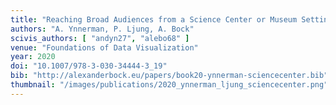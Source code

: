 ```yaml
---
title: "Reaching Broad Audiences from a Science Center or Museum Setting"
authors: "A. Ynnerman, P. Ljung, A. Bock"
scivis_authors: [ "andyn27", "alebo68" ]
venue: "Foundations of Data Visualization"
year: 2020
doi: "10.1007/978-3-030-34444-3_19"
bib: "http://alexanderbock.eu/papers/book20-ynnerman-sciencecenter.bib"
thumbnail: "/images/publications/2020_ynnerman_ljung_sciencecenter.png"
---
```

